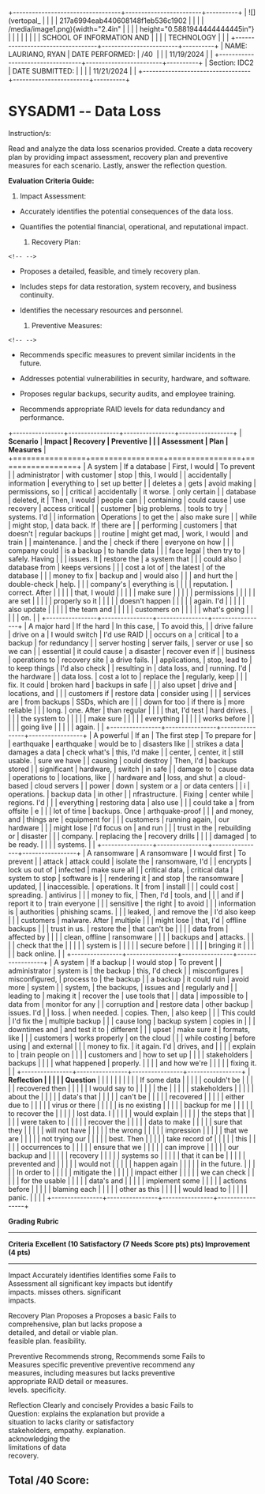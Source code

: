 +----------------------------------+------------------------+----------+
| ![](vertopal_                    |                        |          |
| 217a6994eab440608148f1eb536c1902 |                        |          |
| /media/image1.png){width="2.4in" |                        |          |
| height="0.5881944444444445in"}   |                        |          |
|                                  |                        |          |
| SCHOOL OF INFORMATION AND        |                        |          |
| TECHNOLOGY                       |                        |          |
+----------------------------------+------------------------+----------+
| NAME: LAURIANO, RYAN             | DATE PERFORMED:        | /40      |
|                                  | 11/19/2024             |          |
+----------------------------------+------------------------+----------+
| Section: IDC2                    | DATE SUBMITTED:        |          |
|                                  | 11/21/2024             |          |
+----------------------------------+------------------------+----------+

# SYSADM1 -- Data Loss

Instruction/s:

Read and analyze the data loss scenarios provided. Create a data
recovery plan by providing impact assessment, recovery plan and
preventive measures for each scenario. Lastly, answer the reflection
question.

**Evaluation Criteria Guide:**

1.  Impact Assessment:

-   Accurately identifies the potential consequences of the data loss.

-   Quantifies the potential financial, operational, and reputational
    impact.

    1.  Recovery Plan:

```{=html}
<!-- -->
```
-   Proposes a detailed, feasible, and timely recovery plan.

-   Includes steps for data restoration, system recovery, and business
    continuity.

-   Identifies the necessary resources and personnel.

    1.  Preventive Measures:

```{=html}
<!-- -->
```
-   Recommends specific measures to prevent similar incidents in the
    future.

-   Addresses potential vulnerabilities in security, hardware, and
    software.

-   Proposes regular backups, security audits, and employee training.

-   Recommends appropriate RAID levels for data redundancy and
    performance.

+----------------+----------------+----------------+-----------------+
| **Scenario**   | **Impact       | **Recovery     | **Preventive    |
|                | Assessment**   | Plan**         | Measures**      |
+================+================+================+=================+
| A system       | If a database  | First, I would | To prevent      |
| administrator  | with customer  | stop           | this, I would   |
| accidentally   | information    | everything to  | set up better   |
| deletes a      | gets           | avoid making   | permissions, so |
| critical       | accidentally   | it worse.      | only certain    |
| database       | deleted, it    | Then, I would  | people can      |
| containing     | could cause    | use recovery   | access critical |
| customer       | big problems.  | tools to try   | systems. I'd    |
| information    | Operations     | to get the     | also make sure  |
| while          | might stop,    | data back. If  | there are       |
| performing     | customers      | that doesn't   | regular backups |
| routine        | might get mad, | work, I would  | and train       |
| maintenance.   | and the        | check if there | everyone on how |
|                | company could  | is a backup    | to handle data  |
|                | face legal     | then try to    | safely. Having  |
|                | issues. It     | restore the    | a system that   |
|                | could also     | database from  | keeps versions  |
|                | cost a lot of  | the latest     | of the database |
|                | money to fix   | backup and     | would also      |
|                | and hurt the   | double-check   | help.           |
|                | company's      | everything is  |                 |
|                | reputation.    | correct. After |                 |
|                |                | that, I would  |                 |
|                |                | make sure      |                 |
|                |                | permissions    |                 |
|                |                | are set        |                 |
|                |                | properly so it |                 |
|                |                | doesn't happen |                 |
|                |                | again. I'd     |                 |
|                |                | also update    |                 |
|                |                | the team and   |                 |
|                |                | customers on   |                 |
|                |                | what's going   |                 |
|                |                | on.            |                 |
+----------------+----------------+----------------+-----------------+
| A major hard   | If the hard    | In this case,  | To avoid this,  |
| drive failure  | drive on a     | I would switch | I'd use RAID    |
| occurs on a    | critical       | to a backup    | for redundancy  |
| server hosting | server fails,  | server or use  | so we can       |
| essential      | it could cause | a disaster     | recover even if |
| business       | operations to  | recovery site  | a drive fails.  |
| applications,  | stop, lead to  | to keep things | I'd also check  |
| resulting in   | data loss, and | running. I'd   | the hardware    |
| data loss.     | cost a lot to  | replace the    | regularly, keep |
|                | fix. It could  | broken hard    | backups in safe |
|                | also upset     | drive and      | locations, and  |
|                | customers if   | restore data   | consider using  |
|                | services are   | from backups   | SSDs, which are |
|                | down for too   | if there is    | more reliable   |
|                | long.          | one. After     | than regular    |
|                |                | that, I'd test | hard drives.    |
|                |                | the system to  |                 |
|                |                | make sure      |                 |
|                |                | everything     |                 |
|                |                | works before   |                 |
|                |                | going live     |                 |
|                |                | again.         |                 |
+----------------+----------------+----------------+-----------------+
| A powerful     | If an          | The first step | To prepare for  |
| earthquake     | earthquake     | would be to    | disasters like  |
| strikes a data | damages a data | check what's   | this, I'd make  |
| center,        | center, it     | still usable.  | sure we have    |
| causing        | could destroy  | Then, I'd      | backups stored  |
| significant    | hardware,      | switch         | in safe         |
| damage to      | cause data     | operations to  | locations, like |
| hardware and   | loss, and shut | a cloud-based  | cloud servers   |
| power          | down           | system or a    | or data centers |
| i              | operations.    | backup data    | in other        |
| nfrastructure. | Fixing         | center while   | regions. I'd    |
|                | everything     | restoring data | also use        |
|                | could take a   | from offsite   | e               |
|                | lot of time    | backups. Once  | arthquake-proof |
|                | and money, and | things are     | equipment for   |
|                | customers      | running again, | our hardware    |
|                | might lose     | I'd focus on   | and run         |
|                | trust in the   | rebuilding or  | disaster        |
|                | company.       | replacing the  | recovery drills |
|                |                | damaged        | to be ready.    |
|                |                | systems.       |                 |
+----------------+----------------+----------------+-----------------+
| A ransomware   | A ransomware   | I would first  | To prevent      |
| attack         | attack could   | isolate the    | ransomware, I'd |
| encrypts       | lock us out of | infected       | make sure all   |
| critical data, | critical data  | system to stop | software is     |
| rendering it   | and stop       | the ransomware | updated,        |
| inaccessible.  | operations. It | from           | install         |
|                | could cost     | spreading.     | antivirus       |
|                | money to fix,  | Then, I'd      | tools, and      |
|                | and if         | report it to   | train everyone  |
|                | sensitive      | the right      | to avoid        |
|                | information is | authorities    | phishing scams. |
|                | leaked,        | and remove the | I'd also keep   |
|                | customers      | malware. After | multiple        |
|                | might lose     | that, I'd      | offline backups |
|                | trust in us.   | restore the    | that can't be   |
|                |                | data from      | affected by     |
|                |                | clean, offline | ransomware      |
|                |                | backups and    | attacks.        |
|                |                | check that the |                 |
|                |                | system is      |                 |
|                |                | secure before  |                 |
|                |                | bringing it    |                 |
|                |                | back online.   |                 |
+----------------+----------------+----------------+-----------------+
| A system       | If a backup    | I would stop   | To prevent      |
| administrator  | system is      | the backup     | this, I'd check |
| misconfigures  | misconfigured, | process to     | the backup      |
| a backup       | it could ruin  | avoid more     | system          |
| system,        | the backups,   | issues and     | regularly and   |
| leading to     | making it      | recover the    | use tools that  |
| data           | impossible to  | data from      | monitor for any |
| corruption and | restore data   | other backup   | issues. I'd     |
| loss.          | when needed.   | copies. Then,  | also keep       |
|                | This could     | I'd fix the    | multiple backup |
|                | cause long     | backup system  | copies in       |
|                | downtimes and  | and test it to | different       |
|                | upset          | make sure it   | formats, like   |
|                | customers      | works properly | on the cloud    |
|                | while costing  | before using   | and external    |
|                | money to fix.  | it again. I'd  | drives, and     |
|                |                | explain to     | train people on |
|                |                | customers and  | how to set up   |
|                |                | stakeholders   | backups         |
|                |                | what happened  | properly.       |
|                |                | and how we're  |                 |
|                |                | fixing it.     |                 |
+----------------+----------------+----------------+-----------------+
| **Reflection   |                |                |                 |
| Question**     |                |                |                 |
|                |                |                |                 |
| If some data   |                |                |                 |
| couldn't be    |                |                |                 |
| recovered then |                |                |                 |
| I would say to |                |                |                 |
| the            |                |                |                 |
| stakeholders   |                |                |                 |
| about the      |                |                |                 |
| data's that    |                |                |                 |
| can't be       |                |                |                 |
| recovered      |                |                |                 |
| either due to  |                |                |                 |
| virus or there |                |                |                 |
| is no existing |                |                |                 |
| backup for me  |                |                |                 |
| to recover the |                |                |                 |
| lost data. I   |                |                |                 |
| would explain  |                |                |                 |
| the steps that |                |                |                 |
| were taken to  |                |                |                 |
| recover the    |                |                |                 |
| data to make   |                |                |                 |
| sure that they |                |                |                 |
| will not have  |                |                |                 |
| the wrong      |                |                |                 |
| impression     |                |                |                 |
| that we are    |                |                |                 |
| not trying our |                |                |                 |
| best. Then     |                |                |                 |
| take record of |                |                |                 |
| this           |                |                |                 |
| occurrences to |                |                |                 |
| ensure that we |                |                |                 |
| can improve    |                |                |                 |
| our backup and |                |                |                 |
| recovery       |                |                |                 |
| systems so     |                |                |                 |
| that it can be |                |                |                 |
| prevented and  |                |                |                 |
| would not      |                |                |                 |
| happen again   |                |                |                 |
| in the future. |                |                |                 |
| In order to    |                |                |                 |
| mitigate the   |                |                |                 |
| impact either  |                |                |                 |
| we can check   |                |                |                 |
| for the usable |                |                |                 |
| data's and     |                |                |                 |
| implement some |                |                |                 |
| actions before |                |                |                 |
| blaming each   |                |                |                 |
| other as this  |                |                |                 |
| would lead to  |                |                |                 |
| panic.         |                |                |                 |
+----------------+----------------+----------------+-----------------+

**Grading Rubric**

  ----------------------------------------------------------------------------------
  **Criteria**   **Excellent (10       **Satisfactory (7  **Needs        **Score**
                 pts)**                pts)**             Improvement (4 
                                                          pts)**         
  -------------- --------------------- ------------------ -------------- -----------
  Impact         Accurately identifies Identifies some    Fails to       
  Assessment     all significant       key impacts but    identify       
                 impacts.              misses others.     significant    
                                                          impacts.       

  Recovery Plan  Proposes a            Proposes a basic   Fails to       
                 comprehensive,        plan but lacks     propose a      
                 detailed, and         detail or          viable plan.   
                 feasible plan.        feasibility.                      

  Preventive     Recommends strong,    Recommends some    Fails to       
  Measures       specific preventive   preventive         recommend any  
                 measures, including   measures but lacks preventive     
                 appropriate RAID      detail or          measures.      
                 levels.               specificity.                      

  Reflection     Clearly and concisely Provides a basic   Fails to       
  Question:      explains the          explanation but    provide a      
                 situation to          lacks clarity or   satisfactory   
                 stakeholders,         empathy.           explanation.   
                 acknowledging the                                       
                 limitations of data                                     
                 recovery.                                               

  **Total                                                                **/40**
  Score:**                                                               
  ----------------------------------------------------------------------------------

